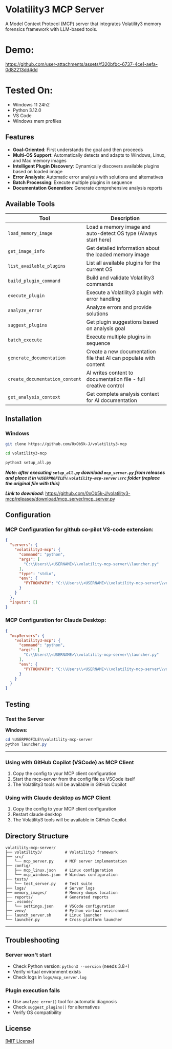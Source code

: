 # Volatility3 MCP Server

A Model Context Protocol (MCP) server that integrates Volatility3 memory forensics framework with LLM-based tools.

# Demo:
https://github.com/user-attachments/assets/f320bfbc-6737-4ce1-aefa-0d82213dd4dd


# Tested On:

- Windows 11 24h2
- Python 3.12.0
- VS Code
- Windows mem profiles

## Features

- **Goal-Oriented**: First understands the goal and then proceeds
- **Multi-OS Support**: Automatically detects and adapts to Windows, Linux, and Mac memory images
- **Intelligent Plugin Discovery**: Dynamically discovers available plugins based on loaded image
- **Error Analysis**: Automatic error analysis with solutions and alternatives
- **Batch Processing**: Execute multiple plugins in sequence
- **Documentation Generation**: Generate comprehensive analysis reports

## Available Tools

| Tool | Description |
|------|-------------|
| `load_memory_image` | Load a memory image and auto-detect OS type (Always start here) |
| `get_image_info` | Get detailed information about the loaded memory image |
| `list_available_plugins` | List all available plugins for the current OS |
| `build_plugin_command` | Build and validate Volatility3 commands |
| `execute_plugin` | Execute a Volatility3 plugin with error handling |
| `analyze_error` | Analyze errors and provide solutions |
| `suggest_plugins` | Get plugin suggestions based on analysis goal |
| `batch_execute` | Execute multiple plugins in sequence |
| `generate_documentation` | Create a new documentation file that AI can populate with content |
| `create_documentation_content` | AI writes content to documentation file - full creative control |
| `get_analysis_context` | Get complete analysis context for AI documentation |

## Installation

### Windows

```bash
git clone https://github.com/0xOb5k-J/volatility3-mcp
```

```bash
cd volatility3-mcp
```

```bash
python3 setup_all.py
```

***Note: after executing `setup_all.py` download `mcp_server.py` from releases and place it in `%USERPROFILE%\volatility-mcp-server\src` folder (replace the original file with this)***

***Link to download***: https://github.com/0xOb5k-J/volatility3-mcp/releases/download/mcp_server/mcp_server.py
## Configuration

### MCP Configuration for github co-pilot VS-code extension:

```json
{
  "servers": {
    "volatility3-mcp": {
      "command": "python",
      "args": [
        "C:\\Users\\<USERNAME>\\volatility-mcp-server\\launcher.py"
      ],
      "type": "stdio",
      "env": {
        "PYTHONPATH": "C:\\Users\\<USERNAME>\\volatility-mcp-server\\volatility3"
      }
    }
  },
  "inputs": []
}
```

### MCP Configuration for Claude Desktop:

```json
{
  "mcpServers": {
    "volatility3-mcp": {
      "command": "python",
      "args": [
        "C:\\Users\\<USERNAME>\\volatility-mcp-server\\launcher.py"
      ],
      "env": {
        "PYTHONPATH": "C:\\Users\\<USERNAME>\\volatility-mcp-server\\volatility3"
      }
    }
  }
}
```

## Testing

### Test the Server

**Windows:**
```powershell
cd %USERPROFILE%\volatility-mcp-server
python launcher.py
```

---
### Using with GitHub Copilot (VSCode) as MCP Client

1. Copy the config to your MCP client configuration
2. Start the mcp-server from the config file os VSCode itself
3. The Volatility3 tools will be available in GitHub Copilot

### Using with Claude desktop as MCP Client

1. Copy the config to your MCP client configuration
2. Restart claude desktop
3. The Volatility3 tools will be available in GitHub Copilot

## Directory Structure

```
volatility-mcp-server/
├── volatility3/          # Volatility3 framework
├── src/
│   └── mcp_server.py     # MCP server implementation
├── config/
│   ├── mcp_linux.json    # Linux configuration
│   └── mcp_windows.json  # Windows configuration
├── tests/
│   └── test_server.py    # Test suite
├── logs/                 # Server logs
├── memory_images/        # Memory dumps location
├── reports/              # Generated reports
├── .vscode/
│   └── settings.json     # VSCode configuration
├── venv/                 # Python virtual environment
├── launch_server.sh      # Linux launcher
└── launcher.py           # Cross-platform launcher
```

---
## Troubleshooting

### Server won't start
- Check Python version: `python3 --version` (needs 3.8+)
- Verify virtual environment exists
- Check logs in `logs/mcp_server.log`


### Plugin execution fails
- Use `analyze_error()` tool for automatic diagnosis
- Check `suggest_plugins()` for alternatives
- Verify OS compatibility

## License

[[MIT License]](https://github.com/0xOb5k-J/vol3-mcp-win/blob/main/LICENSE)
